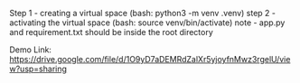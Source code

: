 Step 1 - creating a virtual space (bash: python3 -m venv .venv)
step 2 - activating the virtual space (bash: source venv/bin/activate)
note - app.py and requirement.txt should be inside the root directory 

Demo Link: https://drive.google.com/file/d/1O9yD7aDEMRdZalXr5yjoyfnMwz3rgelU/view?usp=sharing
